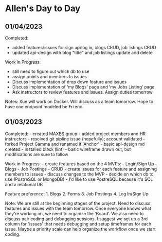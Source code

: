 # Allen's Day to Day

## 01/04/2023

Completed:
- added features/issues for sign up/log in, blogs CRUD, job listings CRUD
- updated api-design with blog "title" and job listings update and delete

Work in Progress:
- still need to figure out which db to use
- assign points and members to issues
- Discuss implementation of drop down feature and issues
- Discuss implementation of 'my Blogs' page and 'my Jobs Listing' page
- Ask instructors to review features and issues. Assign duties tomorrow

Notes:
Xue will work on Docker. Will discuss as a team tomorrow. Hope to have one endpoint modeled be Fri end.

## 01/03/2023

Completed:
    - created MAXBS group
        - added project members and HR instructors
    - resolved git pipline issue (hopefully); account validated
    - forked Project Gamma and renamed it 'Anchor'
    - basic api-design md created
    - installed black (lint)
    - basic wireframe drawn out, but modifications are sure to follow

Work in Progress:
    - create features based on the 4 MVPs:
        - Login/Sign Up
        - Blogs
        - Job Postings
        - CRUD
    - create issues for each feature and assigning members to issues
    - discuss changes to the MVP
    - decide on which db to use (PostreSQL or MongoDB)
        - I'd like to use PostreSQL because it's SQL and a relational DB

Feature preference:
    1. Blogs
    2. Forms
    3. Job Postings
    4. Log In/Sign Up

Note:
We are still at the beginning stages of the project. Need to discuss features and issues with the team tomorrow. Once everyone knows what they're working on, we need to organize the 'Board'. We also need to discuss pair coding and debugging sessions. I suggest we set up a 3rd column for 'issues' that needs debugging and setup timeframes for each issue. Maybe a priority scale can help organize the workflow once we start coding.
